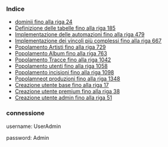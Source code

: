 ### Indice
- [dominii fino alla riga 24](https://github.com/Effeo/Progetto-BD/blob/main/Implementazione/Codice.sql#L1)
- [Definizione delle tabelle fino alla riga 185](https://github.com/Effeo/Progetto-BD/blob/main/Implementazione/Codice.sql#L26)
- [Implementazione delle automazioni fino alla riga 479](https://github.com/Effeo/Progetto-BD/blob/main/Implementazione/Codice.sql#L188)
- [Implementazione dei vincoli più complessi fino alla riga 667](https://github.com/Effeo/Progetto-BD/blob/main/Implementazione/Codice.sql#L481)
- [Popolamento Artisti fino alla riga 729](https://github.com/Effeo/Progetto-BD/blob/main/Implementazione/Codice.sql#L669)
- [Popolamento Album fino alla riga 763](https://github.com/Effeo/Progetto-BD/blob/main/Implementazione/Codice.sql#L731)
- [Popolamento Tracce fino alla riga 1042](https://github.com/Effeo/Progetto-BD/blob/main/Implementazione/Codice.sql#L765)
- [Popolamento utenti fino alla riga 1058](https://github.com/Effeo/Progetto-BD/blob/main/Implementazione/Codice.sql#L1044)
- [Popolamento incisioni fino alla riga 1098](https://github.com/Effeo/Progetto-BD/blob/main/Implementazione/Codice.sql#L1060)
- [Popolamneot produzioni fino alla riga 1348](https://github.com/Effeo/Progetto-BD/blob/main/Implementazione/Codice.sql#L1100)
- [Creazione utente base fino alla riga 17](https://github.com/Effeo/Progetto-BD/blob/main/Implementazione/sql_user.sql#L1)
- [Creazione utente premium fino alla riga 38](https://github.com/Effeo/Progetto-BD/blob/main/Implementazione/sql_user.sql#L19)
- [Creazione utente admin fino alla riga 51](https://github.com/Effeo/Progetto-BD/blob/main/Implementazione/sql_user.sql#L40)

### connessione
username: UserAdmin 

password: Admin
